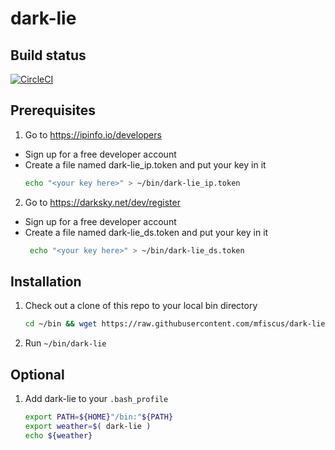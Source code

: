# dark-lie

## Build status
[![CircleCI](https://circleci.com/gh/mfiscus/dark-lie.svg?style=svg)](https://circleci.com/gh/mfiscus/dark-lie)

## Prerequisites

1. Go to https://ipinfo.io/developers
*   Sign up for a free developer account
*   Create a file named dark-lie_ip.token and put your key in it
      ```bash
      echo "<your key here>" > ~/bin/dark-lie_ip.token
      ```

2. Go to https://darksky.net/dev/register
*    Sign up for a free developer account
*    Create a file named dark-lie_ds.token and put your key in it
       ```bash
        echo "<your key here>" > ~/bin/dark-lie_ds.token
       ```

## Installation

1. Check out a clone of this repo to your local bin directory
   ```bash
   cd ~/bin && wget https://raw.githubusercontent.com/mfiscus/dark-lie/master/dark-lie
   ```
2. Run `~/bin/dark-lie`

## Optional

1. Add dark-lie to your `.bash_profile`
   ```bash
   export PATH=${HOME}"/bin:"${PATH}
   export weather=$( dark-lie )
   echo ${weather}
   ```
